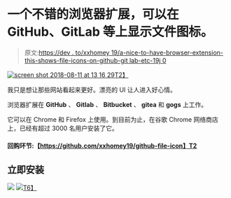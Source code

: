 # 一个不错的浏览器扩展，可以在 GitHub、GitLab 等上显示文件图标。

> 原文:[https://dev . to/xxhomey 19/a-nice-to-have-browser-extension-this-shows-file-icons-on-github-git lab-etc-19j 0](https://dev.to/xxhomey19/a-nice-to-have-browser-extension-which-shows-file-icons-on-github-gitlab-etc-19j0)

[![screen shot 2018-08-11 at 13 16 29](../Images/9dc8237ef225d7c29f1b17fcc31207a9.png)T2】](https://res.cloudinary.com/practicaldev/image/fetch/s--TaFzQcJ2--/c_limit%2Cf_auto%2Cfl_progressive%2Cq_auto%2Cw_880/https://user-images.githubusercontent.com/12113222/43987738-ce272626-9d68-11e8-86f5-456d09a04dc3.png)

我只是想让那些网站看起来更好。漂亮的 UI 让人进入好心情。

浏览器扩展在 **GitHub** 、 **Gitlab** 、 **Bitbucket** 、 **gitea** 和 **gogs** 上工作。

它可以在 Chrome 和 Firefox 上使用。到目前为止，在谷歌 Chrome 网络商店上，已经有超过 3000 名用户安装了它。

#### 回购环节:【https://github.com/xxhomey19/github-file-icon】T2

## 立即安装

[![](../Images/7d9d29998b48b7e2bbccaf8771d4969f.png)](https://chrome.google.com/webstore/detail/github-file-icon/ficfmibkjjnpogdcfhfokmihanoldbfe)
[![](../Images/f2095b5cd91daa481f7e74f39aafd6d1.png)T6】](https://addons.mozilla.org/en-US/firefox/addon/github-file-icon/)